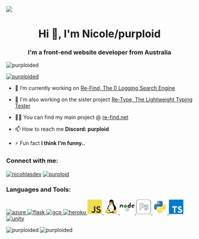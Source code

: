 <img src="https://cdn.discordapp.com/attachments/1237991911332122626/1299622043406438452/banner.png?ex=671dded8&is=671c8d58&hm=f497589208a08fbb0394d9819302ffc572b4ccc9e5dd326bdb10176fe5713012&">
<h1 align="center">Hi 👋, I'm Nicole/purploid</h1>
<h3 align="center">I'm a front-end website developer from Australia</h3>

<p align="left"> <img src="https://komarev.com/ghpvc/?username=purploided&label=Profile%20views&color=0e75b6&style=flat" alt="purploided" /> </p>

<p align="left"> <a href="https://github.com/ryo-ma/github-profile-trophy"><img src="https://github-profile-trophy.vercel.app/?username=purploided" alt="purploided" /></a> </p>

- 🔭 I’m currently working on [Re-Find, The 0 Logging Search Engine](https://github.com/purploided/Re-Find)

- 🔭 I'm also working on the sister project [Re-Type, The Lightweight Typing Tester](https://github.com/purploided/Re-Type)

- 👨‍💻 You can find my main project @ [re-find.net](re-find.net)

- 📫 How to reach me **Discord: purploid**

- ⚡ Fun fact **I think I'm funny..**

<h3 align="left">Connect with me:</h3>
<p align="left">
<a href="https://twitter.com/nicohlasdev" target="blank"><img align="center" src="https://raw.githubusercontent.com/rahuldkjain/github-profile-readme-generator/master/src/images/icons/Social/twitter.svg" alt="nicohlasdev" height="30" width="40" /></a>
<a href="https://www.youtube.com/c/purploid" target="blank"><img align="center" src="https://raw.githubusercontent.com/rahuldkjain/github-profile-readme-generator/master/src/images/icons/Social/youtube.svg" alt="purploid" height="30" width="40" /></a>
</p>

<h3 align="left">Languages and Tools:</h3>
<p align="left"> <a href="https://azure.microsoft.com/en-in/" target="_blank" rel="noreferrer"> <img src="https://www.vectorlogo.zone/logos/microsoft_azure/microsoft_azure-icon.svg" alt="azure" width="40" height="40"/> </a> <a href="https://flask.palletsprojects.com/" target="_blank" rel="noreferrer"> <img src="https://www.vectorlogo.zone/logos/pocoo_flask/pocoo_flask-icon.svg" alt="flask" width="40" height="40"/> </a> <a href="https://cloud.google.com" target="_blank" rel="noreferrer"> <img src="https://www.vectorlogo.zone/logos/google_cloud/google_cloud-icon.svg" alt="gcp" width="40" height="40"/> </a> <a href="https://heroku.com" target="_blank" rel="noreferrer"> <img src="https://www.vectorlogo.zone/logos/heroku/heroku-icon.svg" alt="heroku" width="40" height="40"/> </a> <a href="https://developer.mozilla.org/en-US/docs/Web/JavaScript" target="_blank" rel="noreferrer"> <img src="https://raw.githubusercontent.com/devicons/devicon/master/icons/javascript/javascript-original.svg" alt="javascript" width="40" height="40"/> </a> <a href="https://www.linux.org/" target="_blank" rel="noreferrer"> <img src="https://raw.githubusercontent.com/devicons/devicon/master/icons/linux/linux-original.svg" alt="linux" width="40" height="40"/> </a> <a href="https://nodejs.org" target="_blank" rel="noreferrer"> <img src="https://raw.githubusercontent.com/devicons/devicon/master/icons/nodejs/nodejs-original-wordmark.svg" alt="nodejs" width="40" height="40"/> </a> <a href="https://www.photoshop.com/en" target="_blank" rel="noreferrer"> <img src="https://raw.githubusercontent.com/devicons/devicon/master/icons/photoshop/photoshop-line.svg" alt="photoshop" width="40" height="40"/> </a> <a href="https://www.python.org" target="_blank" rel="noreferrer"> <img src="https://raw.githubusercontent.com/devicons/devicon/master/icons/python/python-original.svg" alt="python" width="40" height="40"/> </a> <a href="https://www.typescriptlang.org/" target="_blank" rel="noreferrer"> <img src="https://raw.githubusercontent.com/devicons/devicon/master/icons/typescript/typescript-original.svg" alt="typescript" width="40" height="40"/> </a> <a href="https://unity.com/" target="_blank" rel="noreferrer"> <img src="https://www.vectorlogo.zone/logos/unity3d/unity3d-icon.svg" alt="unity" width="40" height="40"/> </a> </p>

<img src="https://github-readme-stats.vercel.app/api/top-langs?username=purploided&show_icons=true&locale=en&layout=compact" alt="purploided" /> <img src="https://github-readme-streak-stats.herokuapp.com/?user=purploided&" alt="purploided" />

